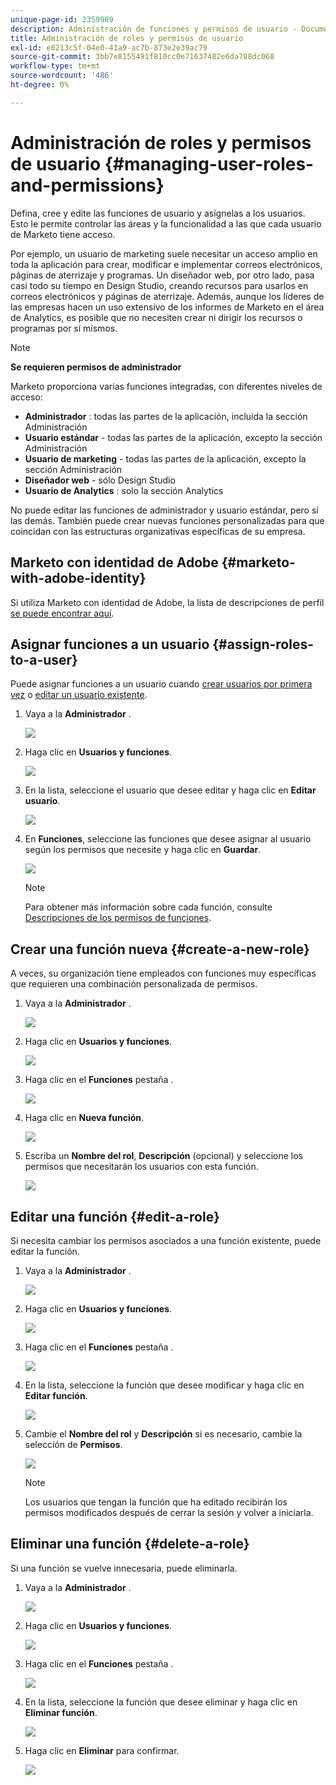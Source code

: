 ```yaml
---
unique-page-id: 2359909
description: Administración de funciones y permisos de usuario - Documentos de Marketo - Documentación del producto
title: Administración de roles y permisos de usuario
exl-id: e0213c5f-04e0-41a9-ac7b-873e2e39ac79
source-git-commit: 3bb7e8155491f810cc0e71637482e6da788dc068
workflow-type: tm+mt
source-wordcount: '486'
ht-degree: 0%

---
```


# Administración de roles y permisos de usuario {#managing-user-roles-and-permissions}

Defina, cree y edite las funciones de usuario y asígnelas a los usuarios. Esto le permite controlar las áreas y la funcionalidad a las que cada usuario de Marketo tiene acceso.

Por ejemplo, un usuario de marketing suele necesitar un acceso amplio en toda la aplicación para crear, modificar e implementar correos electrónicos, páginas de aterrizaje y programas. Un diseñador web, por otro lado, pasa casi todo su tiempo en Design Studio, creando recursos para usarlos en correos electrónicos y páginas de aterrizaje. Además, aunque los líderes de las empresas hacen un uso extensivo de los informes de Marketo en el área de Analytics, es posible que no necesiten crear ni dirigir los recursos o programas por sí mismos.

>[!NOTE]
>
>**Se requieren permisos de administrador**

Marketo proporciona varias funciones integradas, con diferentes niveles de acceso:

* **Administrador** : todas las partes de la aplicación, incluida la sección Administración
* **Usuario estándar** - todas las partes de la aplicación, excepto la sección Administración
* **Usuario de marketing** - todas las partes de la aplicación, excepto la sección Administración
* **Diseñador web** - sólo Design Studio
* **Usuario de Analytics** : solo la sección Analytics

No puede editar las funciones de administrador y usuario estándar, pero sí las demás. También puede crear nuevas funciones personalizadas para que coincidan con las estructuras organizativas específicas de su empresa.

## Marketo con identidad de Adobe {#marketo-with-adobe-identity}

Si utiliza Marketo con identidad de Adobe, la lista de descripciones de perfil [se puede encontrar aquí](/help/marketo/product-docs/administration/marketo-with-adobe-identity/adobe-identity-management-overview.md#profile-levels).

## Asignar funciones a un usuario {#assign-roles-to-a-user}

Puede asignar funciones a un usuario cuando [crear usuarios por primera vez](/help/marketo/product-docs/administration/users-and-roles/create-delete-edit-and-change-a-user-role.md) o [editar un usuario existente](/help/marketo/product-docs/administration/users-and-roles/managing-marketo-users.md).

1. Vaya a la **Administrador** .

   ![](assets/managing-user-roles-and-permissions-1.png)

1. Haga clic en **Usuarios y funciones**.

   ![](assets/managing-user-roles-and-permissions-2.png)

1. En la lista, seleccione el usuario que desee editar y haga clic en **Editar usuario**.

   ![](assets/managing-user-roles-and-permissions-3.png)

1. En **Funciones**, seleccione las funciones que desee asignar al usuario según los permisos que necesite y haga clic en **Guardar**.

   ![](assets/managing-user-roles-and-permissions-4.png)

   >[!NOTE]
   >
   >Para obtener más información sobre cada función, consulte  [Descripciones de los permisos de funciones](/help/marketo/product-docs/administration/users-and-roles/managing-user-roles-and-permissions/descriptions-of-role-permissions.md).

## Crear una función nueva {#create-a-new-role}

A veces, su organización tiene empleados con funciones muy específicas que requieren una combinación personalizada de permisos.

1. Vaya a la **Administrador** .

   ![](assets/managing-user-roles-and-permissions-5.png)

1. Haga clic en **Usuarios y funciones**.

   ![](assets/managing-user-roles-and-permissions-6.png)

1. Haga clic en el **Funciones** pestaña .

   ![](assets/managing-user-roles-and-permissions-7.png)

1. Haga clic en **Nueva función**.

   ![](assets/managing-user-roles-and-permissions-8.png)

1. Escriba un **Nombre del rol**, **Descripción** (opcional) y seleccione los permisos que necesitarán los usuarios con esta función.

   ![](assets/managing-user-roles-and-permissions-9.png)

## Editar una función {#edit-a-role}

Si necesita cambiar los permisos asociados a una función existente, puede editar la función.

1. Vaya a la **Administrador** .

   ![](assets/managing-user-roles-and-permissions-10.png)

1. Haga clic en **Usuarios y funciones**.

   ![](assets/managing-user-roles-and-permissions-11.png)

1. Haga clic en el **Funciones** pestaña .

   ![](assets/managing-user-roles-and-permissions-12.png)

1. En la lista, seleccione la función que desee modificar y haga clic en **Editar función**.

   ![](assets/managing-user-roles-and-permissions-13.png)

1. Cambie el **Nombre del rol** y **Descripción** si es necesario, cambie la selección de **Permisos**.

   ![](assets/managing-user-roles-and-permissions-14.png)

   >[!NOTE]
   >
   >Los usuarios que tengan la función que ha editado recibirán los permisos modificados después de cerrar la sesión y volver a iniciarla.

## Eliminar una función {#delete-a-role}

Si una función se vuelve innecesaria, puede eliminarla.

1. Vaya a la **Administrador** .

   ![](assets/managing-user-roles-and-permissions-15.png)

1. Haga clic en **Usuarios y funciones**.

   ![](assets/managing-user-roles-and-permissions-16.png)

1. Haga clic en el **Funciones** pestaña .

   ![](assets/managing-user-roles-and-permissions-17.png)

1. En la lista, seleccione la función que desee eliminar y haga clic en **Eliminar función**.

   ![](assets/managing-user-roles-and-permissions-18.png)

1. Haga clic en **Eliminar** para confirmar.

   ![](assets/managing-user-roles-and-permissions-19.png)
